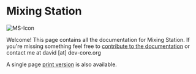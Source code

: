 # Mixing Station

![MS-Icon](assets/ms.png)

Welcome! This page contains all the documentation for Mixing Station.
If you're missing something feel free to [contribute to the documentation](https://github.com/davidgiga1993/mixing-station-docs) or contact me at david [at] dev-core.org

A single page [print version](print_page/) is also available.
